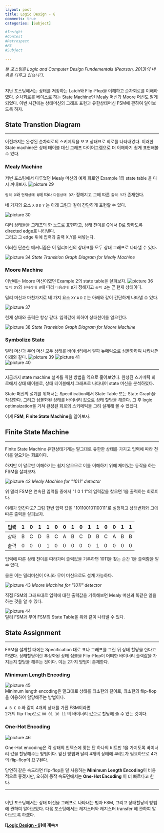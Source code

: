 ```yaml
---
layout: post
title: Logic Design - 8
comments: true
categories: [Subject]

#Insight
#Contest
#Retrospect
#PS
#Subject

---
```


*본 포스팅은 Logic and Computer Design Fundementals (Pearson, 2013)의 내용을 다루고 있습니다.*

<br>
지난 포스팅에서는 상태를 저장하는 Latch와 Flip-Flop을 이해하고 순차회로를 이해하였다. 순차회로를 베이스로 하는 State Machine인 Mealy 머신과 Moore 머신도 알게되었다. 이번 시간에는 상태머신의 그래프 표현과 유한상태머신 FSM에 관하여 알아보도록 하자.

## State Transtion Diagram
---

이전까지는 완성된 순차회로의 스키메틱을 보고 상태표로 회로를 나타내었다. 이러한 State machine은 상태 테이블 대신 그래프 다이어그램으로 더 이해하기 쉽게 표현해볼 수 있다.

### Mealy Machine

저번 포스팅에서 다루었던 Mealy 머신의 예제 회로인 Example 1의 state table 을 다시 꺼내보자.
![picture 29](../images/b4f881314bc738cc24546eb166b87d302deb336707a68f637132b49b7b1449ff.png)  

`입력 X`와 `현재상태 Q`에 따라 `다음상태 D`가 정해지고 그에 따른 `출력 Y`가 존재한다.

네 가지의 요소 `X` `Q` `D` `Y` 는 아래 그림과 같이 간단하게 표현할 수 있다.

![picture 30](../images/43b8d7c9ce5c1632671db6aeb6f2553a02e54a401f571ebd3f39075bb5605ab0.png)  

여러 상태들을 그래프의 한 노드로 표현하고, 상태 천이를 Q에서 D로 향하도록 directed edge로 나타낸다.  
그리고 그 edge 위에 입력과 출력 X,Y를 써넣는다.

이러한 단순한 메커니즘은 이 밀리머신의 상태표를 모두 상태 그래프로 나타낼 수 있다.

![picture 34](../images/23253cfc90491e37965fde30045ab168bd1847e5f85c82f7b8d299bcb481eb4d.png)
*State Transition Graph Diagram for Mealy Machine*

### Moore Machine

이번에는 Moore 머신이였던 Example 2의 state table을 살펴보자.
![picture 36](../images/1aa53ccb5ac8e40840aaff81ccf45541e1395740a53fab1465aec531b473b91f.png)  
`입력 XY`와 `현재상태 A`에 따라 `다음상태 D`가 정해지고 `출력 Z`는 곧 현재 상태이다.
 
밀리 머신과 마찬가지로 네 가지 요소 `XY` `A` `D` `Z` 는 아래와 같이 간단하게 나타낼 수 있다.

![picture 37](../images/f6a65795e25de54b711348859bbd19139746645feafd0225b5f5f0c8f06cfc71.png)  

현재 상태와 출력은 항상 같다. 입력값에 의하여 상태천이를 일으킨다.

![picture 38](../images/9ca5306f9c71117044b900eca8e1ab37bf900093ce2b18e6201f63776691ed10.png)
*State Transition Graph Diagram for Moore Machine*

### Symbolize State

밀리 머신과 무어 머신 모두 상태를 바이너리에서  알파 뉴메릭으로 심볼화하여 나타내면 아래와 같다.
![picture 39](../images/818cfb64726dcffc396149328bdfd84fc2b13d230cda3e5620385440ae581911.png)
![picture 41](../images/59f1baf2c6a43e7cedd0b90f75f4b33758a4319c67d2ba09ce705eed657b1a86.png)  
![picture 40](../images/14962020d85bc42507edd51a8c761e99be9640125467997b27f67a4a19e600dd.png)  


---

지금까지 state machine 설계를 위한 방법을 역으로 훑어보았다. 완성된 스키메틱 회로에서 상태 테이블로, 상태 테이블에서 그래프로 나타내어 state 머신을 분석하였다. 

State 머신의 설계를 위해서는 Specification에서 State Table 또는 State Graph을 작성한다. 그리고 심볼화된 상태를 바이너리 값으로 상태 할당을 해준다. 그 후 logic optimaization을 거쳐 완성된 회로의 스키메틱을 그려 설계해 볼 수 있겠다.

이제 **FSM**, **Finite State Machine**을 알아보자.

## Finite State Machine
---
Finite State Machine 유한상태기계는 말그대로 유한한 상태를 가지고 입력에 따라 천이를 일으키는 회로이다. 

하지만 이 말로만 이해하기는 쉽지 않으므로 이를 이해하기 위해 재미있는 동작을 하는 FSM을 살펴보자.

![picture 42](../images/3ac4b7d7daa53013878cdeaded4e0cd4c9a9e0647790801048e0deeec03afc62.png)
*Mealy Machine for "1011" detector*

위 밀리 FSM은 연속된 입력들 중에서 "1 0 1 1"의 입력값을 찾으면 1을 출력하는 회로이다.

이해가 안간다고? 그럼 한번 입력 값을 "10110010110011"로 설정하고 상태변화와 그에 따른 출력을 살펴보자.

|입력|1|0|1|1|0|0|1|0|1|1|0|0|1|1|
|---|---|---|---|---|---|---|---|---|---|---|---|---|---|---|
|상태|B|C|D|B|C|A|B|C|D|B|C|A|B|B|
|출력|0|0|0|1|0|0|0|0|0|1|0|0|0|0|

입력에 따른 상태 천이를 따라가며 출력값을 기록하면 1011을 찾는 순간 1을 출력함을 알 수 있다.

물론 이는 밀리머신이 아니라 무어 머신으로도 설계 가능하다.

![picture 43](../images/c4ae5f10b8d86f7ee5b6bd58dbf5e989b3891721b3691db8a1a16b279fcce064.png)
*Moore Machine for "1011" detector*

직접 FSM의 그래프대로 입력에 대한 출력값을 기록해보면 Mealy 머신과 똑같은 일을 하는 것을 알 수 있다.

![picture 44](../images/81af40ece886aec51a4b5b4305d369a664980f50497b4053faf69ffbb435b3fa.png)  
밀리 FSM과 무어 FSM의 State Table을 위와 같이 나타낼 수 있다.

## State Assignment
---

FSM을 설계할 때에는 Specification 대로 표나 그래프를 그린 뒤 상태 할당을 한다고 하였다. 상태할당이란 추상화된 상태 심볼을 Flip-Flop이 어떠한 바이너리 출력값을 가지는지 할당을 해주는 것이다. 이는 2가지 방법이 존재한다.

### Minimum Length Encoding

![picture 45](../images/519b3615d0b130f6a0230ab8945dadcd083dec06962aa26ce84d1ce6b930f80b.png)  
Minimum length encoding은 말그대로 상태를 최소한의 길이로, 최소한의 flip-flop을 이용하여 할당해주는 방법이다.

`A B C D` 와 같이 4개의 상태를 가진 FSM이라면  
2개의 flip-flop으로 `00 01 10 11` 의 바이너리 값으로 할당해 줄 수 있는 것이다. 

### One-Hot Encoding
![picture 46](../images/2e2955fb0d9716a80c50ffdc25b5cccbbd94d18a09556c8838845c2b8c72915e.png)  

One-Hot encoding은 각 상태의 인덱스에 맞는 단 하나의 비트만 1을 가지도록 바이너리 값을 할당해주는 방법이다.
앞선 방법과 달리 4개의 상태에 4비트가 필요하므로 4개의 flip-flop이 요구된다.

당연히 같은 속도라면 flip-flop을 덜 사용하는 **Minimum Length Encoding**이 비용적으로 좋겠지만, 오히려 동작 속도면에서는 **One-Hot Encoding** 이 더 빠르다고 한다.

---

<br>
이번 포스팅에서는 상태 머신을 그래프로 나타내는 법과 FSM, 그리고 상태할당의 방법에 관하여 알아보았다.  
다음 포스팅에서는 레지스터와 레지스터 transfer 에 관하여 알아보도록 하겠다.


**[[Logic Design - 9]](../2021-06/logicdesign9)에 계속↗**